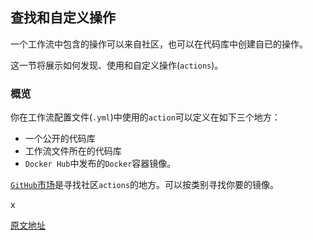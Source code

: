 ## 查找和自定义操作

一个工作流中包含的操作可以来自社区，也可以在代码库中创建自已的操作。

这一节将展示如何发现、使用和自定义操作(`actions`)。



### 概览

你在工作流配置文件(`.yml`)中使用的`action`可以定义在如下三个地方：

- 一个公开的代码库
- 工作流文件所在的代码库
- `Docker Hub`中发布的`Docker`容器镜像。

[`GitHub`市场](https://github.com/marketplace?type=actions)是寻找社区`actions`的地方。可以按类别寻找你要的镜像。

x

[原文地址](https://docs.github.com/en/free-pro-team@latest/actions/learn-github-actions/finding-and-customizing-actions)